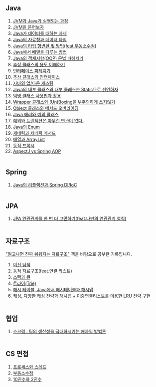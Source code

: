 ## Java
1. [JVM과 Java가 실행되는 과정](https://leejin-dev.notion.site/JVM-Java-1ca635979cdd80068f53e0da1c7b24db?pvs=4)
2. [JVM을 뜯어보자](https://leejin-dev.notion.site/JVM-1cf635979cdd80bebd34df3e3ee2b46b?pvs=4)
3. [Java가 데이터를 대하는 자세](https://leejin-dev.notion.site/Java-1cf635979cdd80959be2c5f96775ca1f?pvs=4)
4. [Java의 자료형과 데이터 타입](https://blog.naver.com/dkslaus_1015/223733116146)
5. [Java의 타입 형변환 및 방법(feat.부동소수점)](https://blog.naver.com/dkslaus_1015/223737296000)
6. [Java에서 배열을 다루는 방법](https://blog.naver.com/dkslaus_1015/223755837675)
7. [Java의 객체지향(OOP) 문법 파헤치기](https://leejin-dev.notion.site/Java-1cf635979cdd8008b0f5fa7669d1d112?pvs=4)
8. [추상 클래스의 용도 이해하기](https://leejin-dev.notion.site/Abstract-1d0635979cdd80e4a435db40c3f98cc8?pvs=4)
9. [인터페이스 파헤치기](https://leejin-dev.notion.site/1d2635979cdd8058866ac762a1222cd9?pvs=4)
10. [추상 클래스와 인터페이스](https://leejin-dev.notion.site/1d3635979cdd80d9b352c78bc0cf8aa4?pvs=4)
11. [자바의 업/다운 캐스팅](https://leejin-dev.notion.site/Java-1dc635979cdd802b9f61d06faf48e784?pvs=4)
12. [Java의 내부 클래스와 내부 클래스는 Static으로 선언하자](https://leejin-dev.notion.site/static-1dc635979cdd8045a94dfa971bdb20d1?pvs=4)
13. [익명 클래스 사용법과 활용](https://leejin-dev.notion.site/1de635979cdd8061a7b8f7f97ce6cf50?pvs=4)
14. [Wrapper 클래스와 (Un)Boxing을 부주의하게 쓰지않기](https://leejin-dev.notion.site/Wrapper-Un-Boxing-1de635979cdd8030ac08c82422b16957?pvs=4)
15. [Object 클래스와 메서드 오버라이딩](https://leejin-dev.notion.site/Object-1e0635979cdd80559f26e64d363cf0f5?pvs=4)
16. [Java 에러와 예외 클래스](https://leejin-dev.notion.site/1e4635979cdd80cdbe03ef2bf2683bb6?pvs=4)
17. [예외와 트랜잭션은 아무런 연관이 없다.](https://leejin-dev.notion.site/1e5635979cdd8050a214db6918a9a178?pvs=4)
18. [Java의 Enum](https://leejin-dev.notion.site/Enum-1e7635979cdd8037a09efb1ac641888e?pvs=4)
20. [제네릭과 제네릭 메서드](https://leejin-dev.notion.site/1f1635979cdd80f38373e70a6c6a077a?pvs=4)
21. [배열과 ArrayList](https://leejin-dev.notion.site/20e635979cdd8023bd6ae74da42a7c1f?pvs=73)
22. [동적 프록시](https://sogogi-maratang.atlassian.net/wiki/external/NjNhNThkMTk3OWY1NDVhMmExMzgzZTE3ZTQ4NTE1NDE)
23. [AspectJ vs Spring AOP](https://sogogi-maratang.atlassian.net/wiki/external/MmQ2YmU5M2E3YjAyNDhkMGJjYzliMjRmY2IzNGFiNTc)
<br></br>

## Spring
1. [Java의 리플렉션과 Spring DI/IoC](https://leejin-dev.notion.site/Java-Spring-DI-20f635979cdd806080aeea5ba1e319da?source=copy_link)
<br></br>

## JPA
1. [JPA 연관관계를 한 번 더 고민하기(feat.나만의 연관관계 철칙)](https://leejin-dev.notion.site/JPA-Entity-1c9635979cdd80cf9958f1e8f8369c7c?pvs=4)
<br></br>

## 자료구조
["읽고나면 진짜 쉬워지는 자료구조"](https://product.kyobobook.co.kr/detail/S000212705529) 책을 바탕으로 공부한 기록입니다.
1. [이진 탐색](https://blog.naver.com/dkslaus_1015/223712542382)
2. [동적 자료구조(feat.연결 리스트)](https://blog.naver.com/dkslaus_1015/223732195606)
3. [스택과 큐](https://blog.naver.com/dkslaus_1015/223734345076)
4. [트라이(Trie)](https://blog.naver.com/dkslaus_1015/223726627487)
5. [해시 테이블, Java에서 해시테이블과 해시맵](https://leejin-dev.notion.site/Java-1f4635979cdd80ce852fe40ec8e8a52a?pvs=4)
6. [캐싱, 다양한 캐싱 전략과 해시맵 + 이중연결리스트를 이용한 LRU 전략 구현](https://leejin-dev.notion.site/LRU-1fb635979cdd80b0a5b0e59a60efe9f6?pvs=4)
<br></br>

## 협업
1. [스크럼 : 팀의 생산성을 극대화시키는 애자일 방법론](https://leejin-dev.notion.site/1eb635979cdd80c19b82e1eab3bf1449?pvs=4)
<br></br>

## CS 면접
1. [프로세스와 스레드](https://leejin-dev.notion.site/203635979cdd80d8a173c8aafbb454b8?source=copy_link)
2. [부동소수점](https://leejin-dev.notion.site/201635979cdd80558014d15a680b3cc2?source=copy_link)
3. [10진수와 2진수](https://leejin-dev.notion.site/10-2-2-1ff635979cdd80cea10bd9ed311c8b72?source=copy_link)
<br></br>
